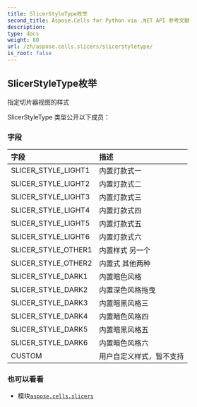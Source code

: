 ```yaml
---
title: SlicerStyleType枚举
second_title: Aspose.Cells for Python via .NET API 参考文献
description:
type: docs
weight: 80
url: /zh/aspose.cells.slicers/slicerstyletype/
is_root: false
---
```

## SlicerStyleType枚举
指定切片器视图的样式



SlicerStyleType 类型公开以下成员：

### 字段
|字段|描述|
| :- | :- |
| SLICER_STYLE_LIGHT1 |内置灯款式一|
| SLICER_STYLE_LIGHT2 |内置灯款式二|
| SLICER_STYLE_LIGHT3 |内置灯款式三|
| SLICER_STYLE_LIGHT4 |内置灯款式四|
| SLICER_STYLE_LIGHT5 |内置灯款式五|
| SLICER_STYLE_LIGHT6 |内置灯款式六|
| SLICER_STYLE_OTHER1 |内置样式 另一个|
| SLICER_STYLE_OTHER2 |内置式 其他两种|
| SLICER_STYLE_DARK1 |内置暗色风格|
| SLICER_STYLE_DARK2 |内置深色风格拖曳|
| SLICER_STYLE_DARK3 |内置暗黑风格三|
| SLICER_STYLE_DARK4 |内置暗色风格四|
| SLICER_STYLE_DARK5 |内置暗黑风格五|
| SLICER_STYLE_DARK6 |内置暗色风格六|
| CUSTOM |用户自定义样式，暂不支持|



### 也可以看看
* 模块[`aspose.cells.slicers`](..)
